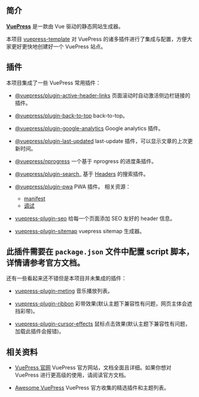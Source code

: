 ## 简介
[**VuePress**](https://vuepress.vuejs.org/zh/) 是一款由 Vue 驱动的静态网站生成器。

本项目 [vuepress-template](https://github.com/Seven-Steven/vuepress-template) 对 VuePress 的诸多插件进行了集成与配置，方便大家更好更快地创建好一个 VuePress 站点。

## 插件
本项目集成了一些 VuePress 常用插件：
- [@vuepress/plugin-active-header-links](https://vuepress.vuejs.org/zh/plugin/official/plugin-active-header-links.html)
页面滚动时自动激活侧边栏链接的插件。

- [@vuepress/plugin-back-to-top](https://vuepress.vuejs.org/zh/plugin/official/plugin-back-to-top.html)
back-to-top。

- [@vuepress/plugin-google-analytics](https://vuepress.vuejs.org/zh/plugin/official/plugin-google-analytics.html)
Google analytics 插件。

- [@vuepress/plugin-last-updated](https://vuepress.vuejs.org/zh/plugin/official/plugin-last-updated.html)
last-update 插件，可以显示文章的上次更新时间。

- [@vuepress/nprogress](https://vuepress.vuejs.org/zh/plugin/official/plugin-nprogress.html)
一个基于 nprogress 的进度条插件。

- [@vuepress/plugin-search](https://vuepress.vuejs.org/zh/plugin/official/plugin-search.html)_
基于 [Headers](https://vuepress.vuejs.org/zh/miscellaneous/glossary.html#headers) 的搜索插件。

- [@vuepress/plugin-pwa](https://vuepress.vuejs.org/zh/plugin/official/plugin-pwa.html)
PWA 插件。
相关资源：
  - [manifest](https://developer.mozilla.org/en-US/docs/Web/Manifest)
  - [调试](https://cloud.tencent.com/developer/article/1407619)

- [vuepress-plugin-seo](https://github.com/lorisleiva/vuepress-plugin-seo)
给每一个页面添加 SEO 友好的 header 信息。

- [vuepress-plugin-sitemap](https://github.com/ekoeryanto/vuepress-plugin-sitemap)
vuepress sitemap 生成器。

此插件需要在 `package.json` 文件中配置 script 脚本，详情请参考官方文档。
---

还有一些看起来还不错但是本项目并未集成的插件：
- [vuepress-plugin-meting](https://github.com/moefyit/vuepress-plugin-meting)
音乐播放列表。

- [vuepress-plugin-ribbon](https://github.com/moefyit/vuepress-plugin-ribbon)
彩带效果(默认主题下兼容性有问题，网页主体会遮挡彩带)。

- [vuepress-plugin-cursor-effects](https://github.com/moefyit/vuepress-plugin-cursor-effects)
鼠标点击效果(默认主题下兼容性有问题，加载此插件会报错)。

## 相关资料
- [VuePress 官网](https://vuepress.vuejs.org/zh/) 
  VuePress 官方网站，文档全面且详细。如果你想对 VuePress 进行更高级的使用，请阅读官方文档。

- [Awesome VuePress](https://github.com/vuepress/awesome-vuepress)
VuePress 官方收集的精选插件和主题列表。